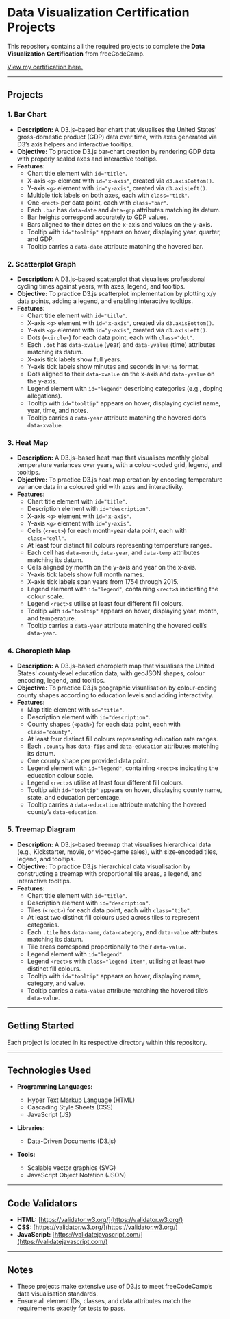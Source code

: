 # Data Visualization Certification Projects

This repository contains all the required projects to complete the **Data Visualization Certification** from freeCodeCamp.

[View my certification here.](https://www.freecodecamp.org/certification/-SirLancelot/data-visualization)

---

## Projects

### 1. Bar Chart
- **Description:** A D3.js–based bar chart that visualises the United States' gross-domestic product (GDP) data over time, with axes generated via D3’s axis helpers and interactive tooltips.  
- **Objective:** To practice D3.js bar‐chart creation by rendering GDP data with properly scaled axes and interactive tooltips.  
- **Features:**
  - Chart title element with `id="title"`.  
  - X-axis `<g>` element with `id="x-axis"`, created via `d3.axisBottom()`.  
  - Y-axis `<g>` element with `id="y-axis"`, created via `d3.axisLeft()`.  
  - Multiple tick labels on both axes, each with `class="tick"`.  
  - One `<rect>` per data point, each with `class="bar"`.  
  - Each `.bar` has `data-date` and `data-gdp` attributes matching its datum.  
  - Bar heights correspond accurately to GDP values.  
  - Bars aligned to their dates on the x-axis and values on the y-axis.  
  - Tooltip with `id="tooltip"` appears on hover, displaying year, quarter, and GDP.  
  - Tooltip carries a `data-date` attribute matching the hovered bar.

### 2. Scatterplot Graph
- **Description:** A D3.js–based scatterplot that visualises professional cycling times against years, with axes, legend, and tooltips.  
- **Objective:** To practice D3.js scatterplot implementation by plotting x/y data points, adding a legend, and enabling interactive tooltips.  
- **Features:**
  - Chart title element with `id="title"`.  
  - X-axis `<g>` element with `id="x-axis"`, created via `d3.axisBottom()`.  
  - Y-axis `<g>` element with `id="y-axis"`, created via `d3.axisLeft()`.  
  - Dots (`<circle>`) for each data point, each with `class="dot"`.  
  - Each `.dot` has `data-xvalue` (year) and `data-yvalue` (time) attributes matching its datum.  
  - X-axis tick labels show full years.  
  - Y-axis tick labels show minutes and seconds in `%M:%S` format.  
  - Dots aligned to their `data-xvalue` on the x-axis and `data-yvalue` on the y-axis.  
  - Legend element with `id="legend"` describing categories (e.g., doping allegations).  
  - Tooltip with `id="tooltip"` appears on hover, displaying cyclist name, year, time, and notes.  
  - Tooltip carries a `data-year` attribute matching the hovered dot’s `data-xvalue`.

### 3. Heat Map
- **Description:** A D3.js–based heat map that visualises monthly global temperature variances over years, with a colour‐coded grid, legend, and tooltips.  
- **Objective:** To practice D3.js heat‐map creation by encoding temperature variance data in a coloured grid with axes and interactivity.  
- **Features:**
  - Chart title element with `id="title"`.  
  - Description element with `id="description"`.  
  - X-axis `<g>` element with `id="x-axis"`.  
  - Y-axis `<g>` element with `id="y-axis"`.  
  - Cells (`<rect>`) for each month-year data point, each with `class="cell"`.  
  - At least four distinct fill colours representing temperature ranges.  
  - Each cell has `data-month`, `data-year`, and `data-temp` attributes matching its datum.  
  - Cells aligned by month on the y-axis and year on the x-axis.  
  - Y-axis tick labels show full month names.  
  - X-axis tick labels span years from 1754 through 2015.  
  - Legend element with `id="legend"`, containing `<rect>`s indicating the colour scale.  
  - Legend `<rect>`s utilise at least four different fill colours.  
  - Tooltip with `id="tooltip"` appears on hover, displaying year, month, and temperature.  
  - Tooltip carries a `data-year` attribute matching the hovered cell’s `data-year`.

### 4. Choropleth Map
- **Description:** A D3.js–based choropleth map that visualises the United States' county‐level education data, with geoJSON shapes, colour encoding, legend, and tooltips.  
- **Objective:** To practice D3.js geographic visualisation by colour‐coding county shapes according to education levels and adding interactivity.  
- **Features:**
  - Map title element with `id="title"`.  
  - Description element with `id="description"`.  
  - County shapes (`<path>`) for each data point, each with `class="county"`.  
  - At least four distinct fill colours representing education rate ranges.  
  - Each `.county` has `data-fips` and `data-education` attributes matching its datum.  
  - One county shape per provided data point.  
  - Legend element with `id="legend"`, containing `<rect>`s indicating the education colour scale.  
  - Legend `<rect>`s utilise at least four different fill colours.  
  - Tooltip with `id="tooltip"` appears on hover, displaying county name, state, and education percentage.  
  - Tooltip carries a `data-education` attribute matching the hovered county’s `data-education`.

### 5. Treemap Diagram
- **Description:** A D3.js–based treemap that visualises hierarchical data (e.g., Kickstarter, movie, or video‐game sales), with size‐encoded tiles, legend, and tooltips.  
- **Objective:** To practice D3.js hierarchical data visualisation by constructing a treemap with proportional tile areas, a legend, and interactive tooltips.  
- **Features:**
  - Chart title element with `id="title"`.  
  - Description element with `id="description"`.  
  - Tiles (`<rect>`) for each data point, each with `class="tile"`.  
  - At least two distinct fill colours used across tiles to represent categories.  
  - Each `.tile` has `data-name`, `data-category`, and `data-value` attributes matching its datum.  
  - Tile areas correspond proportionally to their `data-value`.  
  - Legend element with `id="legend"`.  
  - Legend `<rect>`s with `class="legend-item"`, utilising at least two distinct fill colours.  
  - Tooltip with `id="tooltip"` appears on hover, displaying name, category, and value.  
  - Tooltip carries a `data-value` attribute matching the hovered tile’s `data-value`.

---

## Getting Started

Each project is located in its respective directory within this repository.

---

## Technologies Used

- **Programming Languages:**
  - Hyper Text Markup Language (HTML)  
  - Cascading Style Sheets (CSS)  
  - JavaScript (JS)

- **Libraries:**
  - Data-Driven Documents (D3.js)  

- **Tools:**
  - Scalable vector graphics (SVG)  
  - JavaScript Object Notation (JSON)  

---

## Code Validators

- **HTML:** [https://validator.w3.org/](https://validator.w3.org/)  
- **CSS:** [https://validator.w3.org/](https://validator.w3.org/)  
- **JavaScript:** [https://validatejavascript.com/](https://validatejavascript.com/)

---

## Notes

- These projects make extensive use of D3.js to meet freeCodeCamp’s data visualisation standards.  
- Ensure all element IDs, classes, and data attributes match the requirements exactly for tests to pass.  
